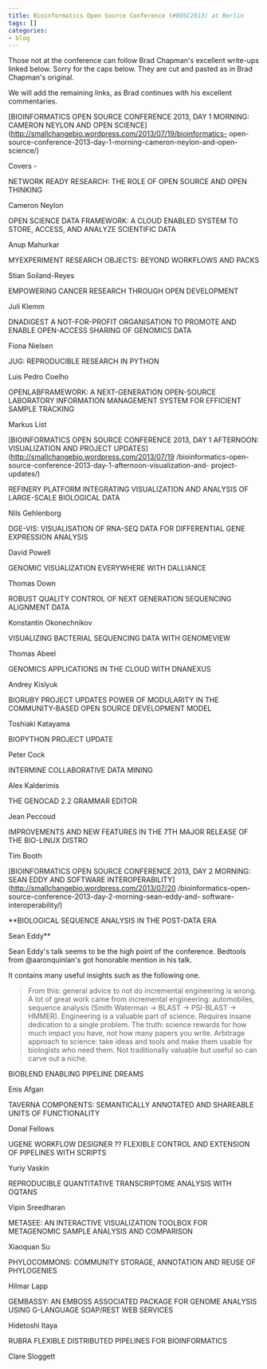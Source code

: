 ```yaml
---
title: Bioinformatics Open Source Conference (#BOSC2013) at Berlin
tags: []
categories:
- blog
---
```

Those not at the conference can follow Brad Chapman's excellent write-ups
linked below. Sorry for the caps below. They are cut and pasted as in Brad
Chapman's original.
<!--more-->

We will add the remaining links, as Brad continues with his excellent
commentaries.

[BIOINFORMATICS OPEN SOURCE CONFERENCE 2013, DAY 1 MORNING: CAMERON NEYLON AND
OPEN SCIENCE](http://smallchangebio.wordpress.com/2013/07/19/bioinformatics-
open-source-conference-2013-day-1-morning-cameron-neylon-and-open-science/)

Covers -

NETWORK READY RESEARCH: THE ROLE OF OPEN SOURCE AND OPEN THINKING

Cameron Neylon

OPEN SCIENCE DATA FRAMEWORK: A CLOUD ENABLED SYSTEM TO STORE, ACCESS, AND
ANALYZE SCIENTIFIC DATA

Anup Mahurkar

MYEXPERIMENT RESEARCH OBJECTS: BEYOND WORKFLOWS AND PACKS

Stian Soiland-Reyes

EMPOWERING CANCER RESEARCH THROUGH OPEN DEVELOPMENT

Juli Klemm

DNADIGEST A NOT-FOR-PROFIT ORGANISATION TO PROMOTE AND ENABLE OPEN-ACCESS
SHARING OF GENOMICS DATA

Fiona Nielsen

JUG: REPRODUCIBLE RESEARCH IN PYTHON

Luis Pedro Coelho

OPENLABFRAMEWORK: A NEXT-GENERATION OPEN-SOURCE LABORATORY INFORMATION
MANAGEMENT SYSTEM FOR EFFICIENT SAMPLE TRACKING

Markus List

[BIOINFORMATICS OPEN SOURCE CONFERENCE 2013, DAY 1 AFTERNOON: VISUALIZATION
AND PROJECT UPDATES](http://smallchangebio.wordpress.com/2013/07/19
/bioinformatics-open-source-conference-2013-day-1-afternoon-visualization-and-
project-updates/)

REFINERY PLATFORM INTEGRATING VISUALIZATION AND ANALYSIS OF LARGE-SCALE
BIOLOGICAL DATA

Nils Gehlenborg

DGE-VIS: VISUALISATION OF RNA-SEQ DATA FOR DIFFERENTIAL GENE EXPRESSION
ANALYSIS

David Powell

GENOMIC VISUALIZATION EVERYWHERE WITH DALLIANCE

Thomas Down

ROBUST QUALITY CONTROL OF NEXT GENERATION SEQUENCING ALIGNMENT DATA

Konstantin Okonechnikov

VISUALIZING BACTERIAL SEQUENCING DATA WITH GENOMEVIEW

Thomas Abeel

GENOMICS APPLICATIONS IN THE CLOUD WITH DNANEXUS

Andrey Kislyuk

BIORUBY PROJECT UPDATES POWER OF MODULARITY IN THE COMMUNITY-BASED OPEN SOURCE
DEVELOPMENT MODEL

Toshiaki Katayama

BIOPYTHON PROJECT UPDATE

Peter Cock

INTERMINE COLLABORATIVE DATA MINING

Alex Kalderimis

THE GENOCAD 2.2 GRAMMAR EDITOR

Jean Peccoud

IMPROVEMENTS AND NEW FEATURES IN THE 7TH MAJOR RELEASE OF THE BIO-LINUX DISTRO

Tim Booth

[BIOINFORMATICS OPEN SOURCE CONFERENCE 2013, DAY 2 MORNING: SEAN EDDY AND
SOFTWARE INTEROPERABILITY](http://smallchangebio.wordpress.com/2013/07/20
/bioinformatics-open-source-conference-2013-day-2-morning-sean-eddy-and-
software-interoperability/)

**BIOLOGICAL SEQUENCE ANALYSIS IN THE POST-DATA ERA 

Sean Eddy**

Sean Eddy's talk seems to be the high point of the conference. Bedtools from
@aaronquinlan's got honorable mention in his talk.

It contains many useful insights such as the following one.

> From this: general advice to not do incremental engineering is wrong. A lot
of great work came from incremental engineering: automobiles, sequence
analysis (Smith Waterman -> BLAST -> PSI-BLAST -> HMMER). Engineering is a
valuable part of science. Requires insane dedication to a single problem. The
truth: science rewards for how much impact you have, not how many papers you
write. Arbitrage approach to science: take ideas and tools and make them
usable for biologists who need them. Not traditionally valuable but useful so
can carve out a niche.

BIOBLEND ENABLING PIPELINE DREAMS

Enis Afgan

TAVERNA COMPONENTS: SEMANTICALLY ANNOTATED AND SHAREABLE UNITS OF
FUNCTIONALITY

Donal Fellows

UGENE WORKFLOW DESIGNER ?? FLEXIBLE CONTROL AND EXTENSION OF PIPELINES WITH
SCRIPTS

Yuriy Vaskin

REPRODUCIBLE QUANTITATIVE TRANSCRIPTOME ANALYSIS WITH OQTANS

Vipin Sreedharan

METASEE: AN INTERACTIVE VISUALIZATION TOOLBOX FOR METAGENOMIC SAMPLE ANALYSIS
AND COMPARISON

Xiaoquan Su

PHYLOCOMMONS: COMMUNITY STORAGE, ANNOTATION AND REUSE OF PHYLOGENIES

Hilmar Lapp

GEMBASSY: AN EMBOSS ASSOCIATED PACKAGE FOR GENOME ANALYSIS USING G-LANGUAGE
SOAP/REST WEB SERVICES

Hidetoshi Itaya

RUBRA FLEXIBLE DISTRIBUTED PIPELINES FOR BIOINFORMATICS

Clare Sloggett

